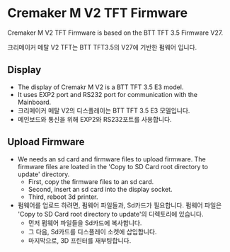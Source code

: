 <!-- omit in toc -->

# Cremaker M V2 TFT Firmware

Cremaker M V2 TFT Firmware is based on the BTT TFT 3.5 Firmware V27.

크리메이커 메탈 V2 TFT는 BTT TFT3.5의 V27에 기반한 펌웨어 입니다.

<!-- omit in toc -->

## Display

- The display of Cremakr M V2 is a BTT TFT 3.5 E3 model.
- It uses EXP2 port and RS232 port for communication with the Mainboard.
- 크리메이커 메탈 V2의 디스플레이는 BTT TFT 3.5 E3 모델입니다.
- 메인보드와 통신을 위해 EXP2와 RS232포트를 사용합니다.
  
## Upload Firmware

- We needs an sd card and firmware files to upload firmware. The firmware files are loated in the 'Copy to SD Card root directory to update' directory.
  - First, copy the firmware files to an sd card.
  - Second, insert an sd card into the display socket.
  - Third, reboot 3d printer.
- 펌웨어를 업로드 하려면, 펌웨어 파일들과, Sd카드가 필요합니다. 펌웨어 파일은 'Copy to SD Card root directory to update'의 디렉토리에 있습니다.
  - 먼저 펌웨어 파일들을 Sd카드에 복사합니다.
  - 그 다음, Sd카드를 디스플레이 소켓에 삽입합니다.
  - 마지막으로, 3D 프린터를 재부팅합니다.

